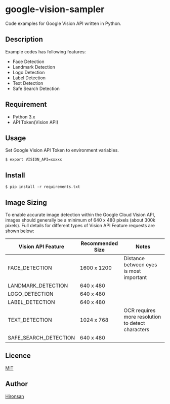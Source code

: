 # google-vision-sampler
Code examples for Google Vision API written in Python.

## Description
Example codes has following features:

* Face Detection
* Landmark Detection
* Logo Detection
* Label Detection
* Text Detection
* Safe Search Detection

## Requirement

* Python 3.x
* API Token(Vision API)

## Usage
Set Google Vision API Token to environment variables.

```
$ export VISION_API=xxxxx
```

## Install

```
$ pip install -r requirements.txt
```

## Image Sizing
To enable accurate image detection within the Google Cloud Vision API, images should generally be a minimum of 640 x 480 pixels (about 300k pixels). Full details for different types of Vision API Feature requests are shown below:

| Vision API Feature | Recommended Size | Notes |
|---|---|---|
| FACE_DETECTION | 1600 x 1200 | Distance between eyes is most important |
| LANDMARK_DETECTION | 640 x 480 |   |
| LOGO_DETECTION | 640 x 480 |   |
| LABEL_DETECTION | 640 x 480 |   |
| TEXT_DETECTION | 1024 x 768 | OCR requires more resolution to detect characters |
| SAFE_SEARCH_DETECTION | 640 x 480 |   |

## Licence

[MIT](https://github.com/Hironsan/google-vision-sampler/blob/master/LICENSE)

## Author

[Hironsan](https://github.com/Hironsan)